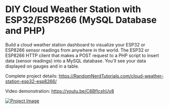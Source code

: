 # DIY Cloud Weather Station with ESP32/ESP8266 (MySQL Database and PHP)

Build a cloud weather station dashboard to visualize your ESP32 or ESP8266 sensor readings from anywhere in the world. The ESP32 or ESP8266 HTTP client that makes a POST request to a PHP script to insert data (sensor readings) into a MySQL database. You'll see your data displayed on gauges and in a table.

Complete project details: https://RandomNerdTutorials.com/cloud-weather-station-esp32-esp8266/

Video demonstration: https://youtu.be/C6BfIcshUy8

[![Project Image](https://raw.githubusercontent.com/RuiSantosdotme/Cloud-Weather-Station-ESP32-ESP8266/master/project-image.png)](https://RandomNerdTutorials.com/cloud-weather-station-esp32-esp8266/)
